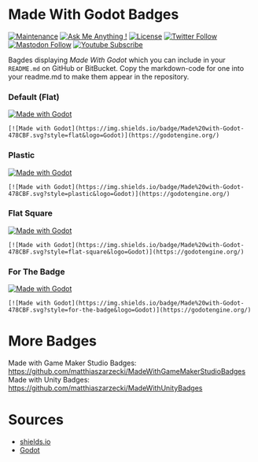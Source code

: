 # Made With Godot Badges

[![Maintenance](https://img.shields.io/badge/Maintained%3F-yes-brightgreen.svg)](https://github.com/matthiaszarzecki/MadeWithGodotBadges/graphs/commit-activity) [![Ask Me Anything !](https://img.shields.io/badge/Ask%20me-anything-1abc9c.svg)](http://www.matthiaszarzecki.com) [![License](https://img.shields.io/badge/License-CC-blue.svg)](https://en.wikipedia.org/wiki/Creative_Commons_license) [![Twitter Follow](https://img.shields.io/twitter/follow/matthias_code?style=social)](https://twitter.com/matthias_code) [![Mastodon Follow](https://img.shields.io/mastodon/follow/112079288247188162?domain=https%3A%2F%2Fmastodon.social&style=social)](https://mastodon.social/@matthias_code) [![Youtube Subscribe](https://img.shields.io/youtube/channel/subscribers/UCvMdsKesM05bIG0eq7M5z1g?style=social)](https://www.youtube.com/channel/UCvMdsKesM05bIG0eq7M5z1g?sub_confirmation=1)

Bagdes displaying *Made With Godot* which you can include in your `README.md` on GitHub or BitBucket. Copy the markdown-code for one into your readme.md to make them appear in the repository.

### Default (Flat)

[![Made with Godot](https://img.shields.io/badge/Made%20with-Godot-478CBF.svg?style=flat&logo=Godot)](https://godotengine.org/)
```
[![Made with Godot](https://img.shields.io/badge/Made%20with-Godot-478CBF.svg?style=flat&logo=Godot)](https://godotengine.org/)
```

### Plastic

[![Made with Godot](https://img.shields.io/badge/Made%20with-Godot-478CBF.svg?style=plastic&logo=Godot)](https://godotengine.org/)
```
[![Made with Godot](https://img.shields.io/badge/Made%20with-Godot-478CBF.svg?style=plastic&logo=Godot)](https://godotengine.org/)
```

### Flat Square

[![Made with Godot](https://img.shields.io/badge/Made%20with-Godot-478CBF.svg?style=flat-square&logo=Godot)](https://godotengine.org/)
```
[![Made with Godot](https://img.shields.io/badge/Made%20with-Godot-478CBF.svg?style=flat-square&logo=Godot)](https://godotengine.org/)
```

### For The Badge

[![Made with Godot](https://img.shields.io/badge/Made%20with-Godot-478CBF.svg?style=for-the-badge&logo=Godot)](https://godotengine.org/)
```
[![Made with Godot](https://img.shields.io/badge/Made%20with-Godot-478CBF.svg?style=for-the-badge&logo=Godot)](https://godotengine.org/)
```

# More Badges
Made with Game Maker Studio Badges: https://github.com/matthiaszarzecki/MadeWithGameMakerStudioBadges
Made with Unity Badges: https://github.com/matthiaszarzecki/MadeWithUnityBadges

# Sources
- [shields.io](https://shields.io)
- [Godot](https://godotengine.org/)
